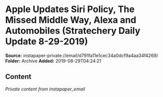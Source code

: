 # Apple Updates Siri Policy, The Missed Middle Way, Alexa and Automobiles (Stratechery Daily Update 8-29-2019)

**Source:** instapaper-private://email/d791fa11e1cec34a0dcf9a4aa34f4269/
**Folder:** Archive
**Added:** 2019-08-29T04:24:21




## Content
*Private content from instapaper_email*
